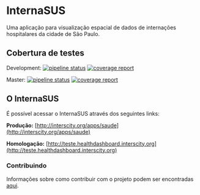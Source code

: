 # InternaSUS

Uma aplicação para visualização espacial de dados de internações hospitalares da cidade de São Paulo.

## Cobertura de testes

Development:
[![pipeline status](https://gitlab.com/interscity/health-dashboard/health-smart-city/badges/development/pipeline.svg)](https://gitlab.com/interscity/health-dashboard/health-smart-city/commits/master)
[![coverage report](https://gitlab.com/interscity/health-dashboard/health-smart-city/badges/development/coverage.svg)](https://gitlab.com/interscity/health-dashboard/health-smart-city/commits/master)

Master:
[![pipeline status](https://gitlab.com/interscity/health-dashboard/health-smart-city/badges/master/pipeline.svg)](https://gitlab.com/interscity/health-dashboard/health-smart-city/commits/master)
[![coverage report](https://gitlab.com/interscity/health-dashboard/health-smart-city/badges/master/coverage.svg)](https://gitlab.com/interscity/health-dashboard/health-smart-city/commits/master)

## O InternaSUS

É possível acessar o InternaSUS através dos seguintes links:

**Produção:** [http://interscity.org/apps/saude](http://interscity.org/apps/saude)

**Homologação:** [http://teste.healthdashboard.interscity.org](http://teste.healthdashboard.interscity.org)

### Contribuindo

Informações sobre como contribuir com o projeto podem ser encontradas [aqui](./CONTRIBUTING.md).
